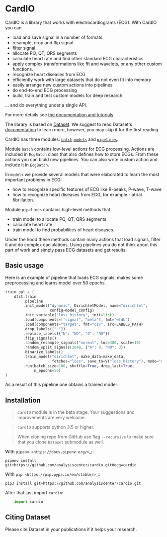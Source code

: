 # CardIO

CardIO is a library that works with electrocardiograms (ECG). With CardIO you can

* load and save signal in a number of formats
* resample, crop and flip signal
* filter signal
* allocate PQ, QT, QRS segments
* calculate heart rate and find other standard ECG characteristics
* apply complex transformations like fft and wavelets, or any other custom functions.
* recognize heart diseases from ECG
* efficiently work with large datasets that do not even fit into memory
* easily arrange new custom actions into pipelines
* do end-to-end ECG processing
* build, train and test custom models for deep research

… and do everything under a single API.

For more details see [the documentation and tutorials](https://analysiscenter.github.io/cardio/).

The library is based on [Dataset](https://github.com/analysiscenter/dataset/). We suggest to read Dataset's [documentation](https://analysiscenter.github.io/dataset/) to learn more, however, you may skip it for the first reading.

CardIO has three modules: [```batch```](https://analysiscenter.github.io/cardio/intro/batch.html) [```models```](https://analysiscenter.github.io/cardio/intro/models.html) and [```pipelines```](https://analysiscenter.github.io/cardio/intro/pipeline.html).

Module ```batch``` contains low-level actions for ECG processing.
Actions are included in ```EcgBatch``` class that also defines how
to store ECGs. From these actions you can biuld new pipelines. You can also
write custom action and include it in ```EcgBatch```.

In ```models``` we provide several models that were elaborated to learn the most important problems in ECG:
* how to recognize specific features of ECG like R-peaks, P-wave, T-wave
* how to recognize heart diseases from ECG, for example - atrial fibrillation.

Module ```pipelines``` contains high-level methods that
* train model to allocate PQ, QT, QRS segments
* calculate heart rate
* train model to find probabilities of heart diseases.

Under the hood these methods contain many actions that load signals, filter it and do complex caclulations. Using pipelines you do not think about this part of work and simply pass ECG datasets and get results.

## Basic usage

Here is an example of pipeline that loads ECG signals, makes some preprocessing and learns model over 50 epochs.
```python
train_ppl = (
    dtst.train
        .pipeline
        .init_model("dynamic", DirichletModel, name="dirichlet",
                    config=model_config)
        .init_variable("loss_history", init=list)
        .load(components=["signal", "meta"], fmt="wfdb")
        .load(components="target", fmt="csv", src=LABELS_PATH)
        .drop_labels(["~"])
        .replace_labels({"N": "NO", "O": "NO"})
        .flip_signals()
        .random_resample_signals("normal", loc=300, scale=10)
        .random_split_signals(2048, {"A": 9, "NO": 3})
        .binarize_labels()
        .train_model("dirichlet", make_data=make_data,
                     fetches="loss", save_to=V("loss_history"), mode="a")
        .run(batch_size=100, shuffle=True, drop_last=True,
             n_epochs=50)
)
```
As a result of this pipeline one obtains a trained model.

## Installation

> `CardIO` module is in the beta stage. Your suggestions and improvements are very welcome.

> `CardIO` supports python 3.5 or higher.

> When cloning repo from GitHub use flag ``--recursive`` to make sure that you clone ``Dataset`` submodule as well.


With `pipenv <https://docs.pipenv.org/>`_::

    pipenv install git+https://github.com/analysiscenter/cardio.git#egg=cardio

With `pip <https://pip.pypa.io/en/stable/>`_::

    pip3 install git+https://github.com/analysiscenter/cardio.git


After that just import `cardio`:
```python
    import cardio
```

## Citing Dataset
Please cite Dataset in your publications if it helps your research.
